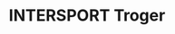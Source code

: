 ---
title: "INTERSPORT Troger"
url: /st-jakob-in-defereggen/intersport-troger-ausserrotte/
shop: Sport
---